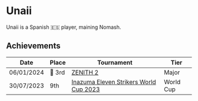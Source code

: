 # Unaii

Unaii is a Spanish :es: player, maining Nomash.

## Achievements

|Date|Place|Tournament|Tier|
|-|-|-|-|
| 06/01/2024 |:3rd_place_medal: 3rd | [ZENITH 2](../../tournaments/misc/zenith2.md) | Major |
| 30/07/2023 | 9th | [Inazuma Eleven Strikers World Cup 2023](../../tournaments/worldcup23.md) | World Cup |

